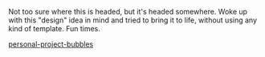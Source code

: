 Not too sure where this is headed, but it's headed somewhere.
Woke up with this "design" idea in mind and tried to bring it to life, without using any kind of template. Fun times.


[personal-project-bubbles]( https://mattnannetti.github.io/personal-project-bubbles)

